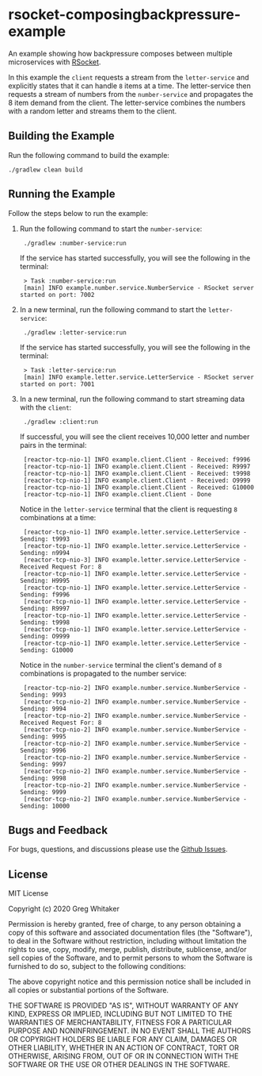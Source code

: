 # rsocket-composingbackpressure-example
An example showing how backpressure composes between multiple microservices with [RSocket](http://rsocket.io).

In this example the `client` requests a stream from the `letter-service` and explicitly states that it can handle `8` items at a time.
The letter-service then requests a stream of numbers from the `number-service` and propagates the 8 item demand from the client. The letter-service
combines the numbers with a random letter and streams them to the client.

## Building the Example
Run the following command to build the example:

    ./gradlew clean build
    
## Running the Example
Follow the steps below to run the example:

1. Run the following command to start the `number-service`:

        ./gradlew :number-service:run
        
    If the service has started successfully, you will see the following in the terminal:
    
        > Task :number-service:run
        [main] INFO example.number.service.NumberService - RSocket server started on port: 7002
        
2. In a new terminal, run the following command to start the `letter-service`:

        ./gradlew :letter-service:run
        
    If the service has started successfully, you will see the following in the terminal:
    
        > Task :letter-service:run
        [main] INFO example.letter.service.LetterService - RSocket server started on port: 7001
        
3. In a new terminal, run the following command to start streaming data with the `client`:

        ./gradlew :client:run
        
    If successful, you will see the client receives 10,000 letter and number pairs in the terminal:
    
        [reactor-tcp-nio-1] INFO example.client.Client - Received: f9996
        [reactor-tcp-nio-1] INFO example.client.Client - Received: R9997
        [reactor-tcp-nio-1] INFO example.client.Client - Received: t9998
        [reactor-tcp-nio-1] INFO example.client.Client - Received: O9999
        [reactor-tcp-nio-1] INFO example.client.Client - Received: G10000
        [reactor-tcp-nio-1] INFO example.client.Client - Done
        
    Notice in the `letter-service` terminal that the client is requesting `8` combinations at a time:
    
        [reactor-tcp-nio-1] INFO example.letter.service.LetterService - Sending: t9993
        [reactor-tcp-nio-1] INFO example.letter.service.LetterService - Sending: n9994
        [reactor-tcp-nio-3] INFO example.letter.service.LetterService - Received Request For: 8
        [reactor-tcp-nio-1] INFO example.letter.service.LetterService - Sending: H9995
        [reactor-tcp-nio-1] INFO example.letter.service.LetterService - Sending: f9996
        [reactor-tcp-nio-1] INFO example.letter.service.LetterService - Sending: R9997
        [reactor-tcp-nio-1] INFO example.letter.service.LetterService - Sending: t9998
        [reactor-tcp-nio-1] INFO example.letter.service.LetterService - Sending: O9999
        [reactor-tcp-nio-1] INFO example.letter.service.LetterService - Sending: G10000
        
    Notice in the `number-service` terminal the client's demand of `8` combinations is propagated to the number service:
    
        [reactor-tcp-nio-2] INFO example.number.service.NumberService - Sending: 9993
        [reactor-tcp-nio-2] INFO example.number.service.NumberService - Sending: 9994
        [reactor-tcp-nio-2] INFO example.number.service.NumberService - Received Request For: 8
        [reactor-tcp-nio-2] INFO example.number.service.NumberService - Sending: 9995
        [reactor-tcp-nio-2] INFO example.number.service.NumberService - Sending: 9996
        [reactor-tcp-nio-2] INFO example.number.service.NumberService - Sending: 9997
        [reactor-tcp-nio-2] INFO example.number.service.NumberService - Sending: 9998
        [reactor-tcp-nio-2] INFO example.number.service.NumberService - Sending: 9999
        [reactor-tcp-nio-2] INFO example.number.service.NumberService - Sending: 10000
        
## Bugs and Feedback
For bugs, questions, and discussions please use the [Github Issues](https://github.com/gregwhitaker/rsocket-composingbackpressure-example/issues).

## License
MIT License

Copyright (c) 2020 Greg Whitaker

Permission is hereby granted, free of charge, to any person obtaining a copy
of this software and associated documentation files (the "Software"), to deal
in the Software without restriction, including without limitation the rights
to use, copy, modify, merge, publish, distribute, sublicense, and/or sell
copies of the Software, and to permit persons to whom the Software is
furnished to do so, subject to the following conditions:

The above copyright notice and this permission notice shall be included in all
copies or substantial portions of the Software.

THE SOFTWARE IS PROVIDED "AS IS", WITHOUT WARRANTY OF ANY KIND, EXPRESS OR
IMPLIED, INCLUDING BUT NOT LIMITED TO THE WARRANTIES OF MERCHANTABILITY,
FITNESS FOR A PARTICULAR PURPOSE AND NONINFRINGEMENT. IN NO EVENT SHALL THE
AUTHORS OR COPYRIGHT HOLDERS BE LIABLE FOR ANY CLAIM, DAMAGES OR OTHER
LIABILITY, WHETHER IN AN ACTION OF CONTRACT, TORT OR OTHERWISE, ARISING FROM,
OUT OF OR IN CONNECTION WITH THE SOFTWARE OR THE USE OR OTHER DEALINGS IN THE
SOFTWARE.